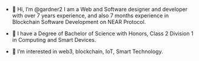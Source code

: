 - 👋 Hi, I’m @gardner2 I am a Web and Software designer and developer with over 7 years experience, 
    and also 7 months experience in Blockchain Software Development on NEAR Protocol.

- 📝 I have a Degree of Bachelor of Science with Honors, Class 2 Division 1 in Computing and Smart Devices.

- 👀 I’m interested in web3, blockchain, IoT, Smart Technology.

<!---
gardner2/gardner2 is a ✨ special ✨ repository because its `README.md` (this file) appears on your GitHub profile.
You can click the Preview link to take a look at your changes.
--->
